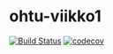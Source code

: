 # ohtu-viikko1
[![Build Status](https://travis-ci.org/Ukonhattu/ohtu-viikko1.svg?branch=master)](https://travis-ci.org/Ukonhattu/ohtu-viikko1)
[![codecov](https://codecov.io/gh/Ukonhattu/ohtu-viikko1/branch/master/graph/badge.svg)](https://codecov.io/gh/Ukonhattu/ohtu-viikko1)
